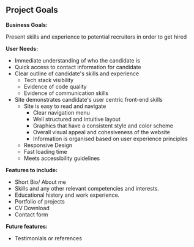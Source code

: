 ## Project Goals

**Business Goals:**

Present skills and experience to potential recruiters in order to get hired

**User Needs:**

- Immediate understanding of who the candidate is  
- Quick access to contact information for candidate  
- Clear outline of candidate's skills and experience 
  - Tech stack visibility
  - Evidence of code quality
  - Evidence of communication skills  
- Site demonstrates candidate's user centric front-end skills  
  - Site is easy to read and navigate
    - Clear navigation menu
    - Well structured and intuitive layout
    - Graphics that have a consistent style and color scheme
    - Overall visual appeal and cohesiveness of the website
    - Information is organised based on user experience principles
  - Responsive Design
  - Fast loading time
  - Meets accessibility guidelines

**Features to include:**

- Short Bio/ About me
- Skills and any other relevant competencies and interests.
- Educational history and work experience.
- Portfolio of projects
- CV Download
- Contact form

**Future features:**

- Testimonials or references